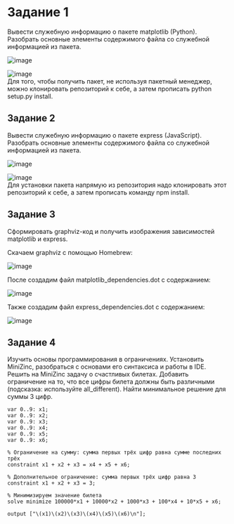 # Задание 1
Вывести служебную информацию о пакете matplotlib (Python). Разобрать основные элементы содержимого файла со служебной информацией из пакета.

![image](https://github.com/user-attachments/assets/0da308e8-8fab-48b6-9a74-4764664d52d3)<br>

![image](https://github.com/user-attachments/assets/434bb2fc-5014-45c3-918d-438d8cf133cc)<br>
Для того, чтобы получить пакет, не используя пакетный менеджер, можно клонировать репозиторий к себе, а затем прописать python setup.py install.

## Задание 2
Вывести служебную информацию о пакете express (JavaScript). Разобрать основные элементы содержимого файла со служебной информацией из пакета.

![image](https://github.com/user-attachments/assets/bb666485-1c54-4c82-a6c0-f61b84c43164)<br>

![image](https://github.com/user-attachments/assets/645e54bf-4bed-4fef-8976-ff581e809e06)<br>
Для установки пакета напрямую из репозитория надо клонировать этот репозиторий к себе, а затем прописать команду npm install.

## Задание 3
Сформировать graphviz-код и получить изображения зависимостей matplotlib и express.

Скачаем graphviz с помощью Homebrew:<br>

![image](https://github.com/user-attachments/assets/fcb3337d-3d94-498c-b92d-19c425ab74d2)

После создадим файл matplotlib_dependencies.dot с содержанием:<br>

![image](https://github.com/user-attachments/assets/e89bd26c-e017-4877-b3e6-f3ad09845661)

Также создадим файл express_dependencies.dot с содержанием:<br>

![image](https://github.com/user-attachments/assets/4eb79da4-b906-4f6f-a3d7-40225d3480d0)


## Задание 4
Изучить основы программирования в ограничениях. Установить MiniZinc, разобраться с основами его синтаксиса и работы в IDE.<br>
Решить на MiniZinc задачу о счастливых билетах. Добавить ограничение на то, что все цифры билета должны быть различными (подсказка: используйте all_different).
Найти минимальное решение для суммы 3 цифр.<br>
```
var 0..9: x1;
var 0..9: x2;
var 0..9: x3;
var 0..9: x4;
var 0..9: x5;
var 0..9: x6;

% Ограничение на сумму: сумма первых трёх цифр равна сумме последних трёх
constraint x1 + x2 + x3 = x4 + x5 + x6;

% Дополнительное ограничение: сумма первых трёх цифр равна 3
constraint x1 + x2 + x3 = 3;

% Минимизируем значение билета
solve minimize 100000*x1 + 10000*x2 + 1000*x3 + 100*x4 + 10*x5 + x6;

output ["\(x1)\(x2)\(x3)\(x4)\(x5)\(x6)\n"];
```



